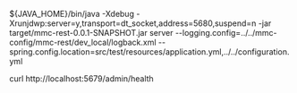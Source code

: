 ${JAVA_HOME}/bin/java -Xdebug -Xrunjdwp:server=y,transport=dt_socket,address=5680,suspend=n -jar target/mmc-rest-0.0.1-SNAPSHOT.jar server --logging.config=../../mmc-config/mmc-rest/dev_local/logback.xml --spring.config.location=src/test/resources/application.yml,../../configuration.yml

curl http://localhost:5679/admin/health
